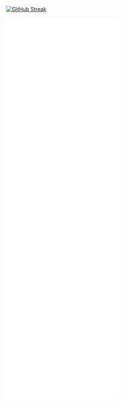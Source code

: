 [![GitHub Streak](http://github-readme-streak-stats.herokuapp.com?user=Gizmotronn&theme=nightowl&hide_border=true&date_format=j%20M%5B%20Y%5D)](https://git.io/streak-stats)

![](https://github.com/Gizmotronn/Gizmotronn/blob/master/github-metrics.svg)
